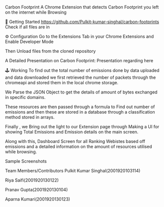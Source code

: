 Carbon Footprint
A Chrome Extension that detects Carbon Footprint you left on the internet while Browsing

🚀 Getting Started
https://github.com/Pulkit-kumar-singhal/carbon-footprints
Check if all files are in

⚙️ Configuration
Go to the Extensions Tab in your Chrome Extensions and Enable Developer Mode

Then Unload files from the cloned repository

A Detailed Presentation on Carbon Footprint:
Presentation regarding here

🕹️ Working
To find out the total number of emissions done by data uploaded and data downloaded we first retrieved the number of packets through the chromeapi and stored them in the local chrome storage.

We Parse the JSON Object to get the details of amount of bytes exchanged in specific domains.

These resources are then passed through a formula to Find out number of emissions and then these are stored in a database through a classification method stored in arrays.

Finally , we Bring out the light to our Extension page through Making a UI for showing Total Emissions and Emission details on the main screen.

Along with this, Dashboard Screen for all Ranking Webistes based off emissions and a detailed information on the amount of resources utilised while browsing.

Sample Screenshots
 

Team Members/Contributors
Pulkit Kumar Singhal(2001920103114)

Riya Saifi(2001920130122)

Pranav Gupta(2001920130104)

Aparna Kumari(2001920130123)
